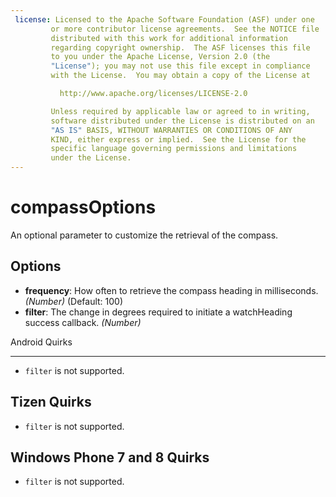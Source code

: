 ```yaml
---
 license: Licensed to the Apache Software Foundation (ASF) under one
         or more contributor license agreements.  See the NOTICE file
         distributed with this work for additional information
         regarding copyright ownership.  The ASF licenses this file
         to you under the Apache License, Version 2.0 (the
         "License"); you may not use this file except in compliance
         with the License.  You may obtain a copy of the License at

           http://www.apache.org/licenses/LICENSE-2.0

         Unless required by applicable law or agreed to in writing,
         software distributed under the License is distributed on an
         "AS IS" BASIS, WITHOUT WARRANTIES OR CONDITIONS OF ANY
         KIND, either express or implied.  See the License for the
         specific language governing permissions and limitations
         under the License.
---
```


compassOptions
==============

An optional parameter to customize the retrieval of the compass.

Options
-------

- __frequency__: How often to retrieve the compass heading in milliseconds. _(Number)_ (Default: 100)
- __filter__: The change in degrees required to initiate a watchHeading success callback. _(Number)_

Android Quirks
______________
- `filter` is not supported.

Tizen Quirks
-----------
- `filter` is not supported.

Windows Phone 7 and 8 Quirks
--------------
- `filter` is not supported.
